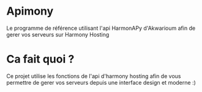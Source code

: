 # Apimony
Le programme de référence utilisant l'api HarmonAPy d'Akwarioum afin de gerer vos serveurs sur Harmony Hosting

# Ca fait quoi ?
Ce projet utilise les fonctions de l'api d'harmony hosting afin de vous permettre de gerer vos serveurs depuis une interface design et moderne :)
